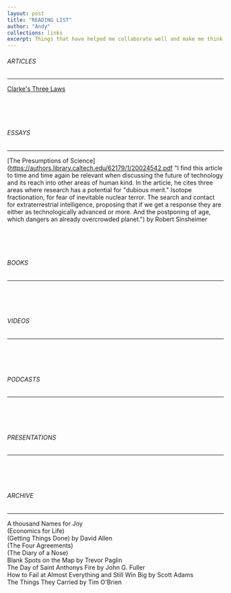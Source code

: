 ```yaml
---
layout: post
title: "READING LIST"
author: "Andy"
collections: links
excerpt: Things that have helped me collaborate well and make me think harder about how I can improve every day. Some are articles from teachers, other might be advice from co-workers or friends.
---
```


###### ARTICLES
---
[Clarke's Three Laws](https://en.wikipedia.org/wiki/Clarke%27s_three_laws "1. When a distinguished but elderly scientist states that something is possible, he is almost certainly right. When he states that something is impossible, he is very probably wrong.                 2. The only way of discovering the limits of the possible is to venture a little way past them into the impossible.                                                       3. Any sufficiently advanced technology is indistinguishable from magic.")
<br>



<br><br><br>
###### ESSAYS
---
[The Presumptions of Science](https://authors.library.caltech.edu/62179/1/20024542.pdf "I find this article to time and time again be relevant when discussing the future of technology and its reach into other areas of human kind. In the article, he cites three areas where research has a potential for "dubious merit." Isotope fractionation, for fear of inevitable nuclear terror. The search and contact for extraterrestrial intelligence, proposing that if we get a response they are either as technologically advanced or more. And the postponing of age, which dangers an already overcrowded planet.") by Robert Sinsheimer

<br><br><br>
###### BOOKS
---

<br><br><br>
###### VIDEOS
---

<br><br><br>
###### PODCASTS
---

<br><br><br>
###### PRESENTATIONS
---

<br><br><br>
###### ARCHIVE
---
A thousand Names for Joy
<br>
(Economics for Life)
<br>
(Getting Things Done) by David Allen
<br>
(The Four Agreements)
<br>
(The Diary of a Nose)
<br>
Blank Spots on the Map by Trevor Paglin
<br>
The Day of Saint Anthonys Fire by John G. Fuller
<br>
How to Fail at Almost Everything and Still Win Big by Scott Adams
<br>
The Things They Carried by Tim O'Brien
